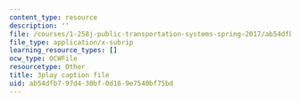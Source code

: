 ```yaml
---
content_type: resource
description: ''
file: /courses/1-258j-public-transportation-systems-spring-2017/ab54dfb797d430bf0d169e7540bf75bd_I2K5WnG_TLs.srt
file_type: application/x-subrip
learning_resource_types: []
ocw_type: OCWFile
resourcetype: Other
title: 3play caption file
uid: ab54dfb7-97d4-30bf-0d16-9e7540bf75bd
---
```

